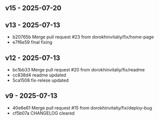 ## v15 - 2025-07-20


## v13 - 2025-07-13

- b20765b Merge pull request #23 from dorokhinvitaliy/fix/home-page
- e7f6e59 final fixing
## v12 - 2025-07-13

- bc1bb33 Merge pull request #20 from dorokhinvitaliy/fix/readme
- cc838d4 readme updated
- 5ca1508 fix-relese updated
## v9 - 2025-07-13

- 40e6e61 Merge pull request #15 from dorokhinvitaliy/fix/deploy-bug
- cf5b07a CHANGELOG cleared
